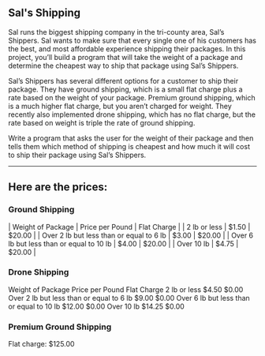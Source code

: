 ## Sal's Shipping

Sal runs the biggest shipping company in the tri-county area, Sal’s Shippers. Sal wants to make sure that every single one of his customers has the best, and most affordable experience shipping their packages. In this project, you’ll build a program that will take the weight of a package and determine the cheapest way to ship that package using Sal’s Shippers.

Sal’s Shippers has several different options for a customer to ship their package. They have ground shipping, which is a small flat charge plus a rate based on the weight of your package. Premium ground shipping, which is a much higher flat charge, but you aren’t charged for weight. They recently also implemented drone shipping, which has no flat charge, but the rate based on weight is triple the rate of ground shipping.

Write a program that asks the user for the weight of their package and then tells them which method of shipping is cheapest and how much it will cost to ship their package using Sal’s Shippers.

---

## Here are the prices:

### Ground Shipping
| Weight of Package	| Price per Pound |	Flat Charge |
| 2 lb or less | $1.50 | $20.00 |
| Over 2 lb but less than or equal to 6 lb	| $3.00 | $20.00 |
| Over 6 lb but less than or equal to 10 lb	| $4.00 | $20.00 |
| Over 10 lb | $4.75 | $20.00 |

### Drone Shipping
Weight of Package	Price per Pound	Flat Charge
2 lb or less	$4.50	$0.00
Over 2 lb but less than or equal to 6 lb	$9.00	$0.00
Over 6 lb but less than or equal to 10 lb	$12.00	$0.00
Over 10 lb	$14.25	$0.00

### Premium Ground Shipping
Flat charge: $125.00

